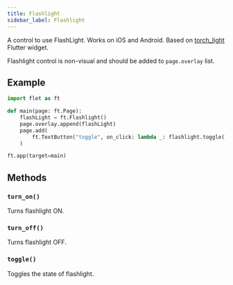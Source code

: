 ```yaml
---
title: Flashlight
sidebar_label: Flashlight
---
```


A control to use FlashLight. Works on iOS and Android. Based on [torch_light](https://pub.dev/packages/torch_light) Flutter widget.

Flashlight control is non-visual and should be added to `page.overlay` list.

## Example

```python
import flet as ft

def main(page: ft.Page):
    flashLight = ft.Flashlight()
    page.overlay.append(flashLight)
    page.add(
        ft.TextButton("toggle", on_click: lambda _: flashlight.toggle())
    )

ft.app(target=main)
```

## Methods

### `turn_on()`

Turns flashlight ON.

### `turn_off()`

Turns flashlight OFF.

### `toggle()`

Toggles the state of flashlight.